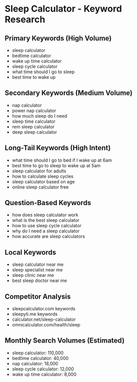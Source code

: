 # Sleep Calculator - Keyword Research

## Primary Keywords (High Volume)
- sleep calculator
- bedtime calculator
- wake up time calculator
- sleep cycle calculator
- what time should I go to sleep
- best time to wake up

## Secondary Keywords (Medium Volume)
- nap calculator
- power nap calculator
- how much sleep do I need
- sleep time calculator
- rem sleep calculator
- deep sleep calculator

## Long-Tail Keywords (High Intent)
- what time should I go to bed if I wake up at 6am
- best time to go to sleep to wake up at 5am
- sleep calculator for adults
- how to calculate sleep cycles
- sleep calculator based on age
- online sleep calculator free

## Question-Based Keywords
- how does sleep calculator work
- what is the best sleep calculator
- how to use sleep cycle calculator
- why do I need a sleep calculator
- how accurate are sleep calculators

## Local Keywords
- sleep calculator near me
- sleep specialist near me
- sleep clinic near me
- best sleep doctor near me

## Competitor Analysis
- sleepcalculator.com keywords
- sleepyti.me keywords
- calculator.net/sleep-calculator
- omnicalculator.com/health/sleep

## Monthly Search Volumes (Estimated)
- sleep calculator: 110,000
- bedtime calculator: 40,000
- nap calculator: 18,000
- sleep cycle calculator: 12,000
- wake up time calculator: 8,000
